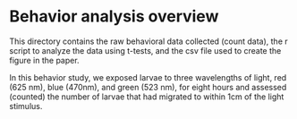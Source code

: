 # Behavior analysis overview

This directory contains the raw behavioral data collected (count data), the r script to analyze the data using t-tests, and the csv file used to create the figure in the paper. 

In this behavior study, we exposed larvae to three wavelengths of light, red (625 nm), blue (470nm), and green (523 nm), for eight hours and assessed (counted) the number of larvae that had migrated to within 1cm of the light stimulus. 
